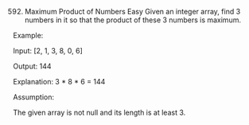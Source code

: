 592. Maximum Product of Numbers
Easy
Given an integer array, find 3 numbers in it so that the product of these 3 numbers is maximum.

Example:

Input: [2, 1, 3, 8, 0, 6]

Output: 144

Explanation: 3 * 8 * 6 = 144

Assumption:

The given array is not null and its length is at least 3.
